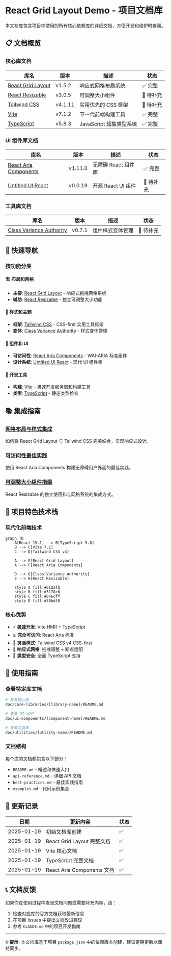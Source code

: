 # React Grid Layout Demo - 项目文档库

本文档库包含项目中使用的所有核心依赖库的详细文档，方便开发和维护时查阅。

## 📋 文档概览

### 核心库文档

| 库名                                                              | 版本    | 描述                    | 状态      |
| ----------------------------------------------------------------- | ------- | ----------------------- | --------- |
| [React Grid Layout](./core-libraries/react-grid-layout/README.md) | v1.5.2  | 响应式网格布局系统      | ✅ 完整   |
| [React Resizable](./core-libraries/react-resizable/README.md)     | v3.0.5  | 可调整大小组件          | 🔄 待补充 |
| [Tailwind CSS](./core-libraries/tailwindcss/README.md)            | v4.1.11 | 实用优先的 CSS 框架     | 🔄 待补充 |
| [Vite](./core-libraries/vite/README.md)                           | v7.1.2  | 下一代前端构建工具      | ✅ 完整   |
| [TypeScript](./core-libraries/typescript/README.md)               | v5.8.3  | JavaScript 超集类型系统 | ✅ 完整   |

### UI 组件库文档

| 库名                                                                     | 版本    | 描述                | 状态      |
| ------------------------------------------------------------------------ | ------- | ------------------- | --------- |
| [React Aria Components](./ui-components/react-aria-components/README.md) | v1.11.0 | 无障碍 React 组件库 | ✅ 完整   |
| [Untitled UI React](./ui-components/untitled-ui-react/README.md)         | v0.0.19 | 开源 React UI 组件  | 🔄 待补充 |

### 工具库文档

| 库名                                                                       | 版本   | 描述             | 状态      |
| -------------------------------------------------------------------------- | ------ | ---------------- | --------- |
| [Class Variance Authority](./utilities/class-variance-authority/README.md) | v0.7.1 | 组件样式变体管理 | 🔄 待补充 |

## 🚀 快速导航

### 按功能分类

#### 🏗️ 布局和网格

- **主要**: [React Grid Layout](./core-libraries/react-grid-layout/README.md) - 响应式拖拽网格系统
- **辅助**: [React Resizable](./core-libraries/react-resizable/README.md) - 独立可调整大小功能

#### 🎨 样式和主题

- **框架**: [Tailwind CSS](./core-libraries/tailwindcss/README.md) - CSS-first 实用工具框架
- **变体**: [Class Variance Authority](./utilities/class-variance-authority/README.md) - 样式变体管理

#### 🧩 组件和 UI

- **可访问性**: [React Aria Components](./ui-components/react-aria-components/README.md) - WAI-ARIA 标准组件
- **设计系统**: [Untitled UI React](./ui-components/untitled-ui-react/README.md) - 现代 UI 组件集

#### 🔧 开发工具

- **构建**: [Vite](./core-libraries/vite/README.md) - 极速开发服务器和构建工具
- **类型**: [TypeScript](./core-libraries/typescript/README.md) - 静态类型检查

## 📚 集成指南

### [网格布局与样式集成](./integration-guides/grid-layout-with-tailwind.md)

如何将 React Grid Layout 与 Tailwind CSS 完美结合，实现响应式设计。

### [可访问性最佳实践](./integration-guides/accessibility-patterns.md)

使用 React Aria Components 构建无障碍用户界面的最佳实践。

### [可调整大小组件指南](./integration-guides/resizable-components-guide.md)

React Resizable 的独立使用和与网格系统的集成方式。

## 🎯 项目特色技术栈

### 现代化前端技术

```mermaid
graph TD
    A[React 19.1] --> B[TypeScript 5.8]
    B --> C[Vite 7.1]
    C --> D[Tailwind CSS v4]

    A --> E[React Grid Layout]
    A --> F[React Aria Components]

    D --> G[Class Variance Authority]
    E --> H[React Resizable]

    style A fill:#61dafb
    style B fill:#3178c6
    style C fill:#646cff
    style D fill:#38bdf8
```

### 核心优势

- ⚡ **极速开发**: Vite HMR + TypeScript
- ♿ **完全可访问**: React Aria 标准
- 🎨 **灵活样式**: Tailwind CSS v4 CSS-first
- 📱 **响应式网格**: 拖拽调整 + 断点适配
- 🔧 **类型安全**: 全面 TypeScript 支持

## 📖 使用指南

### 查看特定库文档

```bash
# 查看核心库
doc/core-libraries/[library-name]/README.md

# 查看 UI 组件
doc/ui-components/[component-name]/README.md

# 查看工具库
doc/utilities/[utility-name]/README.md
```

### 文档结构

每个库的文档都包含以下部分：

- `README.md` - 概述和快速入门
- `api-reference.md` - 详细 API 文档
- `best-practices.md` - 最佳实践指南
- `examples.md` - 代码示例集合

## 🔄 更新记录

| 日期       | 更新内容                   | 状态 |
| ---------- | -------------------------- | ---- |
| 2025-01-19 | 初始文档库创建             | ✅   |
| 2025-01-19 | React Grid Layout 完整文档 | ✅   |
| 2025-01-19 | Vite 核心文档              | ✅   |
| 2025-01-19 | TypeScript 完整文档        | ✅   |
| 2025-01-19 | React Aria Components 文档 | ✅   |

## 📞 文档反馈

如果你在使用过程中发现文档问题或需要补充内容，请：

1. 检查对应库的官方文档获取最新信息
2. 在项目 Issues 中提出文档改进建议
3. 参考 `CLAUDE.md` 中的项目开发指南

---

**💡 提示**: 本文档库基于项目 `package.json` 中的依赖版本创建，建议定期更新以保持同步。
